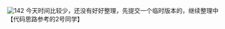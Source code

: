 ![142](https://upload-images.jianshu.io/upload_images/5220317-0a1dcae47313b248.png?imageMogr2/auto-orient/strip%7CimageView2/2/w/1240)
今天时间比较少，还没有好好整理，先提交一个临时版本的，继续整理中
【代码思路参考的2号同学】
